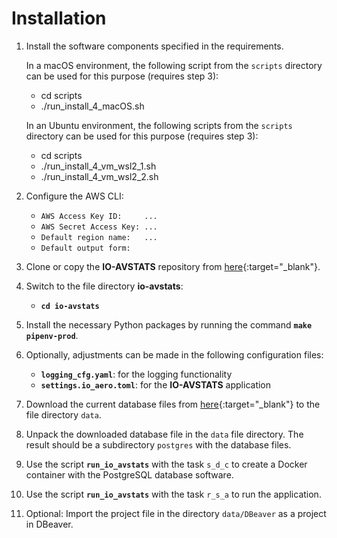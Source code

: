 # Installation

1. Install the software components specified in the requirements.


    In a macOS environment, the following script from the `scripts` 
    directory can be used for this purpose (requires step 3):

    - cd scripts
    - ./run_install_4_macOS.sh


    In an Ubuntu environment, the following scripts from the `scripts` 
    directory can be used for this purpose (requires step 3):

    - cd scripts
    - ./run_install_4_vm_wsl2_1.sh
    - ./run_install_4_vm_wsl2_2.sh


2. Configure the AWS CLI:

    - `AWS Access Key ID:     ...`
    - `AWS Secret Access Key: ...`
    - `Default region name:   ...`
    - `Default output form:`


3. Clone or copy the **IO-AVSTATS** repository from [here](https://github.com/io-aero/io-avstats){:target="_blank"}.


4. Switch to the file directory **io-avstats**:

    - **`cd io-avstats`**


5. Install the necessary Python packages by running the command  **`make pipenv-prod`**.


6. Optionally, adjustments can be made in the following configuration files:

    - **`logging_cfg.yaml`**: for the logging functionality
    - **`settings.io_aero.toml`**: for the **IO-AVSTATS** application
 

7. Download the current database files from [here](https://drive.google.com/drive/folders/1E2X__35iujWQvXQfLrvwYbiMCwAaLE53?usp=drive_link){:target="_blank"} to the file directory `data`. 


8. Unpack the downloaded database file in the `data` file directory. The result should be a subdirectory `postgres` with the database files.


9. Use the script **`run_io_avstats`** with the task `s_d_c` to create a Docker container with the PostgreSQL database software.


10. Use the script **`run_io_avstats`** with the task `r_s_a` to run the application.


11. Optional: Import the project file in the directory `data/DBeaver` as a project in DBeaver.
